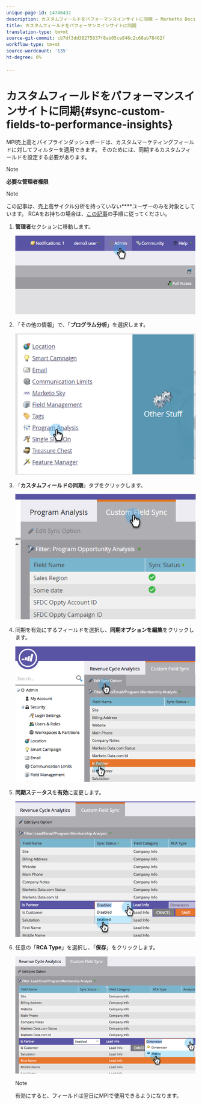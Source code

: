 ```yaml
---
unique-page-id: 14746432
description: カスタムフィールドをパフォーマンスインサイトに同期 — Marketto Docs — 製品ドキュメント
title: カスタムフィールドをパフォーマンスインサイトに同期
translation-type: tm+mt
source-git-commit: cb7df3dd38275837f8ab05ce846c2c68ab78462f
workflow-type: tm+mt
source-wordcount: '135'
ht-degree: 0%

---
```



# カスタムフィールドをパフォーマンスインサイトに同期{#sync-custom-fields-to-performance-insights}

MPI売上高とパイプラインダッシュボードは、カスタムマーケティングフィールドに対してフィルターを適用できます。 そのためには、同期するカスタムフィールドを設定する必要があります。

>[!NOTE]
>
>**必要な管理者権限**

>[!NOTE]
>
>この記事は、売上高サイクル分析を持っていない&#x200B;****&#x200B;ユーザーのみを対象としています。 RCAをお持ちの場合は、[この記事](/help/marketo/product-docs/reporting/revenue-cycle-analytics/revenue-explorer/sync-custom-fields-to-the-revenue-explorer.md)の手順に従ってください。

1. **管理者**&#x200B;セクションに移動します。

   ![](assets/image2014-9-19-9-3a51-3a11.png)

1. 「その他の情報」で、「**プログラム分析**」を選択します。

   ![](assets/2-3.png)

1. 「**カスタムフィールドの同期**」タブをクリックします。

   ![](assets/3-5.png)

1. 同期を有効にするフィールドを選択し、**同期オプションを編集**&#x200B;をクリックします。

   ![](assets/image2014-9-19-9-3a51-3a36.png)

1. **同期ステータス**&#x200B;を&#x200B;**有効**&#x200B;に変更します。

   ![](assets/image2014-9-19-9-3a51-3a45.png)

1. 任意の「**RCA Type**」を選択し、「**保存**」をクリックします。

   ![](assets/image2014-9-19-9-3a51-3a52.png)

   >[!NOTE]
   >
   >有効にすると、フィールドは翌日にMPIで使用できるようになります。
